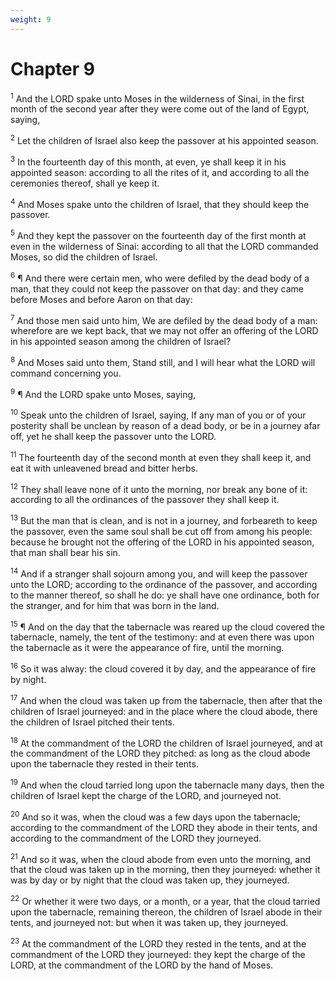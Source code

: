 ```yaml
---
weight: 9
---
```


# Chapter 9

<sup>1</sup> And the LORD spake unto Moses in the wilderness of Sinai, in the first month of the second year after they were come out of the land of Egypt, saying, 

<sup>2</sup> Let the children of Israel also keep the passover at his appointed season. 

<sup>3</sup> In the fourteenth day of this month, at even, ye shall keep it in his appointed season: according to all the rites of it, and according to all the ceremonies thereof, shall ye keep it. 

<sup>4</sup> And Moses spake unto the children of Israel, that they should keep the passover. 

<sup>5</sup> And they kept the passover on the fourteenth day of the first month at even in the wilderness of Sinai: according to all that the LORD commanded Moses, so did the children of Israel. 

<sup>6</sup> ¶ And there were certain men, who were defiled by the dead body of a man, that they could not keep the passover on that day: and they came before Moses and before Aaron on that day: 

<sup>7</sup> And those men said unto him, We are defiled by the dead body of a man: wherefore are we kept back, that we may not offer an offering of the LORD in his appointed season among the children of Israel? 

<sup>8</sup> And Moses said unto them, Stand still, and I will hear what the LORD will command concerning you. 

<sup>9</sup> ¶ And the LORD spake unto Moses, saying, 

<sup>10</sup> Speak unto the children of Israel, saying, If any man of you or of your posterity shall be unclean by reason of a dead body, or be in a journey afar off, yet he shall keep the passover unto the LORD. 

<sup>11</sup> The fourteenth day of the second month at even they shall keep it, and eat it with unleavened bread and bitter herbs. 

<sup>12</sup> They shall leave none of it unto the morning, nor break any bone of it: according to all the ordinances of the passover they shall keep it. 

<sup>13</sup> But the man that is clean, and is not in a journey, and forbeareth to keep the passover, even the same soul shall be cut off from among his people: because he brought not the offering of the LORD in his appointed season, that man shall bear his sin. 

<sup>14</sup> And if a stranger shall sojourn among you, and will keep the passover unto the LORD; according to the ordinance of the passover, and according to the manner thereof, so shall he do: ye shall have one ordinance, both for the stranger, and for him that was born in the land. 

<sup>15</sup> ¶ And on the day that the tabernacle was reared up the cloud covered the tabernacle, namely, the tent of the testimony: and at even there was upon the tabernacle as it were the appearance of fire, until the morning. 

<sup>16</sup> So it was alway: the cloud covered it by day, and the appearance of fire by night. 

<sup>17</sup> And when the cloud was taken up from the tabernacle, then after that the children of Israel journeyed: and in the place where the cloud abode, there the children of Israel pitched their tents. 

<sup>18</sup> At the commandment of the LORD the children of Israel journeyed, and at the commandment of the LORD they pitched: as long as the cloud abode upon the tabernacle they rested in their tents. 

<sup>19</sup> And when the cloud tarried long upon the tabernacle many days, then the children of Israel kept the charge of the LORD, and journeyed not. 

<sup>20</sup> And so it was, when the cloud was a few days upon the tabernacle; according to the commandment of the LORD they abode in their tents, and according to the commandment of the LORD they journeyed. 

<sup>21</sup> And so it was, when the cloud abode from even unto the morning, and that the cloud was taken up in the morning, then they journeyed: whether it was by day or by night that the cloud was taken up, they journeyed. 

<sup>22</sup> Or whether it were two days, or a month, or a year, that the cloud tarried upon the tabernacle, remaining thereon, the children of Israel abode in their tents, and journeyed not: but when it was taken up, they journeyed. 

<sup>23</sup> At the commandment of the LORD they rested in the tents, and at the commandment of the LORD they journeyed: they kept the charge of the LORD, at the commandment of the LORD by the hand of Moses. 


